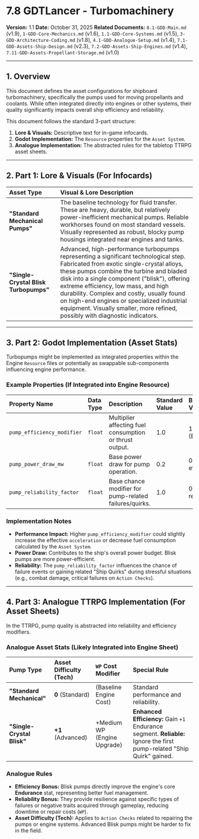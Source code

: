 # 7.8 GDTLancer - Turbomachinery

**Version:** 1.1
**Date:** October 31, 2025
**Related Documents:** `0.1-GDD-Main.md` (v1.9), `1-GDD-Core-Mechanics.md` (v1.6), `1.1-GDD-Core-Systems.md` (v1.5), `3-GDD-Architecture-Coding.md` (v1.8), `4.1-GDD-Analogue-Setup.md` (v1.4), `7.1-GDD-Assets-Ship-Design.md` (v2.3), `7.2-GDD-Assets-Ship-Engines.md` (v1.4), `7.11-GDD-Assets-Propellant-Storage.md` (v1.0)

---

## 1. Overview

This document defines the asset configurations for shipboard turbomachinery, specifically the pumps used for moving propellants and coolants. While often integrated directly into engines or other systems, their quality significantly impacts overall ship efficiency and reliability.

This document follows the standard 3-part structure:
1.  **Lore & Visuals:** Descriptive text for in-game infocards.
2.  **Godot Implementation:** The `Resource` properties for the `Asset System`.
3.  **Analogue Implementation:** The abstracted rules for the tabletop TTRPG asset sheets.

---

## 2. Part 1: Lore & Visuals (For Infocards)

| Asset Type | Visual & Lore Description |
| :--- | :--- |
| **"Standard Mechanical Pumps"** | The baseline technology for fluid transfer. These are heavy, durable, but relatively power-inefficient mechanical pumps. Reliable workhorses found on most standard vessels. Visually represented as robust, blocky pump housings integrated near engines and tanks. |
| **"Single-Crystal Blisk Turbopumps"** | Advanced, high-performance turbopumps representing a significant technological step. Fabricated from exotic single-crystal alloys, these pumps combine the turbine and bladed disk into a single component ("blisk"), offering extreme efficiency, low mass, and high durability. Complex and costly, usually found on high-end engines or specialized industrial equipment. Visually smaller, more refined, possibly with diagnostic indicators. |

---

## 3. Part 2: Godot Implementation (Asset Stats)

Turbopumps might be implemented as integrated properties within the Engine `Resource` files or potentially as swappable sub-components influencing engine performance.

### Example Properties (If Integrated into Engine Resource)

| Property Name | Data Type | Description | Standard Value | Blisk Value |
| :--- | :--- | :--- | :--- | :--- |
| `pump_efficiency_modifier` | `float` | Multiplier affecting fuel consumption or thrust output. | 1.0 | 1.1 (Example) |
| `pump_power_draw_mw` | `float` | Base power draw for pump operation. | 0.2 | 0.1 (More efficient) |
| `pump_reliability_factor` | `float` | Base chance modifier for pump-related failures/quirks. | 1.0 | 0.8 (More reliable) |

### Implementation Notes

* **Performance Impact:** Higher `pump_efficiency_modifier` could slightly increase the effective `acceleration` or decrease fuel consumption calculated by the `Asset System`.
* **Power Draw:** Contributes to the ship's overall power budget. Blisk pumps are more power-efficient.
* **Reliability:** The `pump_reliability_factor` influences the chance of failure events or gaining related "Ship Quirks" during stressful situations (e.g., combat damage, critical failures on `Action Checks`).

---

## 4. Part 3: Analogue TTRPG Implementation (For Asset Sheets)

In the TTRPG, pump quality is abstracted into reliability and efficiency modifiers.

### Analogue Asset Stats (Likely Integrated into Engine Sheet)

| Pump Type | Asset Difficulty (Tech) | `WP` Cost Modifier | Special Rule |
| :--- | :--- | :--- | :--- |
| **"Standard Mechanical"** | **0** (Standard) | (Baseline Engine Cost) | Standard performance and reliability. |
| **"Single-Crystal Blisk"** | **+1** (Advanced) | +Medium WP (Engine Upgrade) | **Enhanced Efficiency:** Gain `+1` Endurance segment. **Reliable:** Ignore the first pump-related "Ship Quirk" gained. |

### Analogue Rules

* **Efficiency Bonus:** Blisk pumps directly improve the engine's core **Endurance** stat, representing better fuel management.
* **Reliability Bonus:** They provide resilience against specific types of failures or negative traits acquired through gameplay, reducing downtime or repair costs (`WP`).
* **Asset Difficulty (Tech):** Applies to `Action Checks` related to repairing the pumps or engine systems. Advanced Blisk pumps might be harder to fix in the field.
